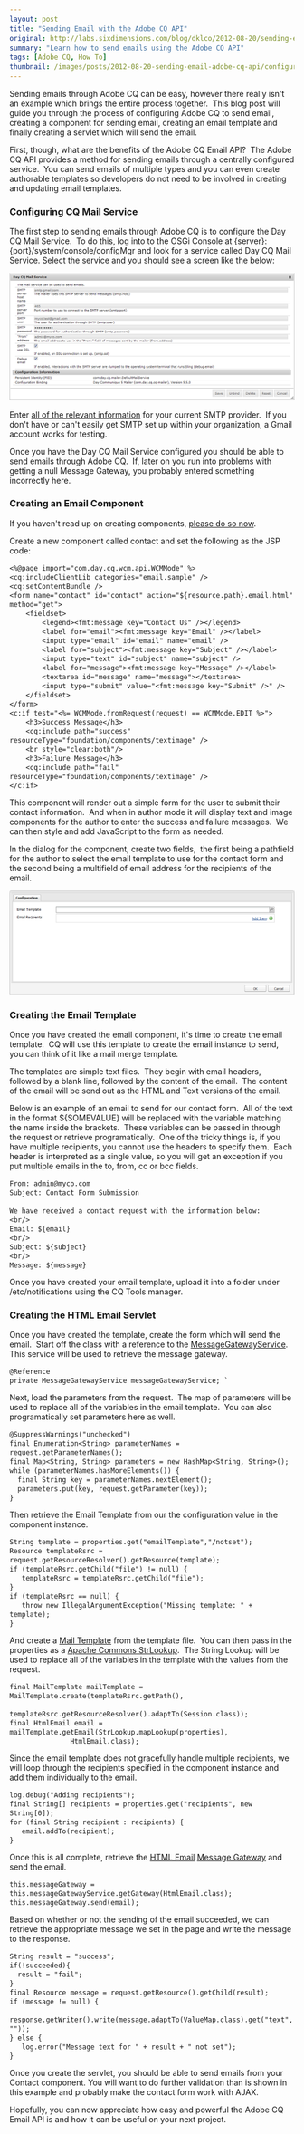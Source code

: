 ```yaml
---
layout: post
title: "Sending Email with the Adobe CQ API"
original: http://labs.sixdimensions.com/blog/dklco/2012-08-20/sending-email-adobe-cq-api
summary: "Learn how to send emails using the Adobe CQ API"
tags: [Adobe CQ, How To]
thumbnail: /images/posts/2012-08-20-sending-email-adobe-cq-api/configure-day-cq-mail-service.png
---
```


Sending emails through Adobe CQ can be easy, however there really isn't an example which brings the entire process together.&nbsp; This blog post will guide you through the process of configuring Adobe CQ to send email, creating a component for sending email, creating an email template and finally creating a servlet which will send the email.

First, though, what are the benefits of the Adobe CQ Email API?&nbsp; The Adobe CQ API provides a method for sending emails through a centrally configured service.&nbsp; You can send emails of multiple types and you can even create authorable templates so developers do not need to be involved in creating and updating email templates.

### Configuring CQ Mail Service

The first step to sending emails through Adobe CQ is to configure the Day CQ Mail Service.&nbsp; To do this, log into to the OSGi Console at {server}:{port}/system/console/configMgr and look for a service called Day CQ Mail Service.&nbsp;Select the service and you should see a screen like the below:

![Configuring the Day CQ Mail Service][1]

Enter [all of the relevant information][2] for your current SMTP provider.&nbsp; If you don't have or can't easily get SMTP set up within your organization, a Gmail account works for testing.

Once you have the Day CQ Mail Service configured you should be able to send emails through Adobe CQ.&nbsp; If, later on you run into problems with getting a null Message Gateway, you probably entered something incorrectly here.

### Creating an Email Component

If you haven't read up on creating components, [please do so now][3].

Create a new component called contact and set the following as the JSP code:

	<%@page import="com.day.cq.wcm.api.WCMMode" %>
	<cq:includeClientLib categories="email.sample" />
	<cq:setContentBundle />
	<form name="contact" id="contact" action="${resource.path}.email.html" method="get">
		<fieldset>
			<legend><fmt:message key="Contact Us" /></legend>
			<label for="email"><fmt:message key="Email" /></label>
			<input type="email" id="email" name="email" />
			<label for="subject"><fmt:message key="Subject" /></label>
			<input type="text" id="subject" name="subject" />
			<label for="message"><fmt:message key="Message" /></label>
			<textarea id="message" name="message"></textarea>
			<input type="submit" value="<fmt:message key="Submit" />" />
		</fieldset>
	</form>
	<c:if test="<%= WCMMode.fromRequest(request) == WCMMode.EDIT %>">
		<h3>Success Message</h3>
		<cq:include path="success" resourceType="foundation/components/textimage" />
		<br style="clear:both"/>
		<h3>Failure Message</h3>
		<cq:include path="fail" resourceType="foundation/components/textimage" />
	</c:if>

This component will render out a simple form for the user to submit their contact information.&nbsp; And when in author mode it will display text and image components for the author to enter the success and failure messages.&nbsp; We can then style and add JavaScript to the form as needed.

In the dialog for the component, create two fields,&nbsp; the first being a pathfield for the author to select the email template to use for the contact form and the second being a multifield of email address for the recipients of the email.

![Email Component Dialog][4]

### Creating the Email Template

Once you have created the email component, it's time to create the email template.&nbsp; CQ will use this template to create the email instance to send, you can think of it like a mail merge template.

The templates are simple text files.&nbsp; They begin with email headers, followed by a blank line, followed by the content of the email.&nbsp; The content of the email will be send out as the HTML and Text versions of the email.&nbsp;

Below is an example of an email to send for our contact form.&nbsp; All of the text in the format ${SOMEVALUE} will be replaced with the variable matching the name inside the brackets.&nbsp; These variables can be passed in through the request or retrieve programatically.&nbsp; One of the tricky things is, if you have multiple recipients, you cannot use the headers to specify them.&nbsp; Each header is interpreted as a single value, so you will get an exception if you put multiple emails in the to, from, cc or bcc fields.

	From: admin@myco.com
	Subject: Contact Form Submission

	We have received a contact request with the information below:
	<br/>
	Email: ${email}
	<br/>
	Subject: ${subject}
	<br/>
	Message: ${message}

Once you have created your email template, upload it into a folder under /etc/notifications using the CQ Tools manager.

### Creating the HTML Email Servlet

Once you have created the template, create the form which will send the email.&nbsp; Start off the class with a reference to the [MessageGatewayService][5].&nbsp; This service will be used to retrieve the message gateway. ` `

    @Reference
	private MessageGatewayService messageGatewayService; `

Next, load the parameters from the request.&nbsp; The map of parameters will be used to replace all of the variables in the email template.&nbsp; You can also programatically set parameters here as well.

	@SuppressWarnings("unchecked")
	final Enumeration<String> parameterNames = request.getParameterNames();
	final Map<String, String> parameters = new HashMap<String, String>();
	while (parameterNames.hasMoreElements()) {
	  final String key = parameterNames.nextElement();
	  parameters.put(key, request.getParameter(key));
	}

Then retrieve the Email Template from our the configuration value in the component instance.

	String template = properties.get("emailTemplate","/notset");
	Resource templateRsrc = request.getResourceResolver().getResource(template);
	if (templateRsrc.getChild("file") != null) {
	   templateRsrc = templateRsrc.getChild("file");
	}
	if (templateRsrc == null) {
	   throw new IllegalArgumentException("Missing template: " + template);
	}

And create a [Mail Template][6] from the template file.&nbsp; You can then pass in the properties as a [Apache Commons StrLookup][7].&nbsp; The String Lookup will be used to replace all of the variables in the template with the values from the request.

	final MailTemplate mailTemplate = MailTemplate.create(templateRsrc.getPath(),
				   templateRsrc.getResourceResolver().adaptTo(Session.class));
	final HtmlEmail email = mailTemplate.getEmail(StrLookup.mapLookup(properties),
				   HtmlEmail.class);

Since the email template does not gracefully handle multiple recipients, we will loop through the recipients specified in the component instance and add them individually to the email.

	log.debug("Adding recipients");
	final String[] recipients = properties.get("recipients", new String[0]);
	for (final String recipient : recipients) {
	   email.addTo(recipient);
	}

Once this is all complete, retrieve the [HTML Email][8] [Message Gateway][9] and send the email. ` `

	this.messageGateway = this.messageGatewayService.getGateway(HtmlEmail.class);
	this.messageGateway.send(email);

Based on whether or not the sending of the email succeeded, we can retrieve the appropriate message we set in the page and write the message to the response.

	String result = "success";
	if(!succeeded){
	  result = "fail";
	}
	final Resource message = request.getResource().getChild(result);
	if (message != null) {
	   response.getWriter().write(message.adaptTo(ValueMap.class).get("text", ""));
	} else {
	   log.error("Message text for " + result + " not set");
	}

Once you create the servlet, you should be able to send emails from your Contact component. You will want to do further validation than is shown in this example and probably make the contact form work with AJAX.&nbsp;

Hopefully, you can now appreciate how easy and powerful the Adobe CQ Email API is and how it can be useful on your next project.

 [1]: /images/posts/2012-08-20-sending-email-adobe-cq-api/configure-day-cq-mail-service.png "Configuring the Day CQ Mail Service"
 [2]: http://wem.help.adobe.com/enterprise/en_US/10-0/wem/administering/notification.html#Configuring%20the%20Mail%20Service "Configuring the Day CQ Mail Service"
 [3]: http://dev.day.com/docs/en/cq/current/developing/components.html "Developing Components Intro"
 [4]: /images/posts/2012-08-20-sending-email-adobe-cq-api/email-sample-dialog.png "Email Component Dialog"
 [5]: http://dev.day.com/docs/en/cq/current/javadoc/com/day/cq/mailer/MessageGatewayService.html "Adobe CQ Message Gateway Service JavaDoc"
 [6]: http://dev.day.com/docs/en/cq/current/javadoc/com/day/cq/commons/mail/MailTemplate.html "Adobe CQ Mail Template JavaDoc"
 [7]: http://commons.apache.org/lang/api-2.4/org/apache/commons/lang/text/StrLookup.html "Apache Commons StrLookup JavaDoc"
 [8]: http://commons.apache.org/email/api-1.0/org/apache/commons/mail/HtmlEmail.html "Apache Commons Email HTML Email JavaDoc"
 [9]: http://dev.day.com/docs/en/cq/current/javadoc/com/day/cq/mailer/MessageGateway.html "Adobe CQ Message Gateway JavaDoc"  